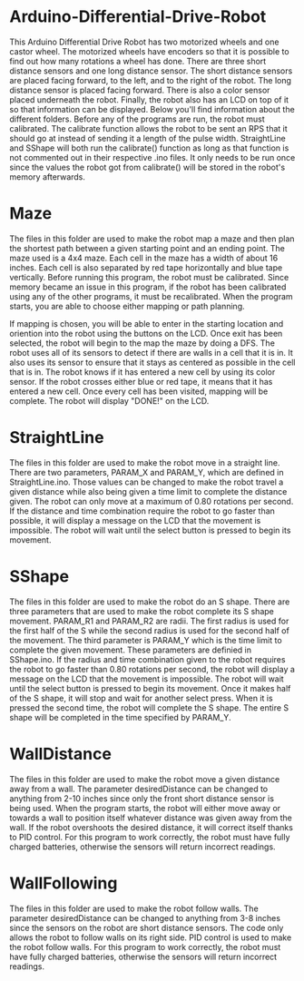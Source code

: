 # Arduino-Differential-Drive-Robot

This Arduino Differential Drive Robot has two motorized wheels and one castor wheel. The motorized wheels have encoders so
that it is possible to find out how many rotations a wheel has done. There are three short distance sensors and one long distance 
sensor. The short distance sensors are placed facing forward, to the left, and to the right of the robot. The long distance sensor is 
placed facing forward. There is also a color sensor placed underneath the robot. Finally, the robot also has an LCD on top of it 
so that information can be displayed. Below you'll find information about the different folders. Before any of the programs are run, the 
robot  must calibrated. The calibrate function allows the robot to be sent an RPS that it should go at instead of sending it a length of 
the pulse width. StraightLine and SShape will both run the calibrate() function as long as that function is not commented out in their
respective .ino files. It only needs to be run once since the values the robot got from calibrate() will be stored in the robot's memory
afterwards.

# Maze
The files in this folder are used to make the robot map a maze and then plan the shortest path between a given starting point and an
ending point. The maze used is a 4x4 maze. Each cell in the maze has a width of about 16 inches. Each cell is also separated by red tape
horizontally and blue tape vertically. Before running this program, the robot must be calibrated. Since memory became an issue in this 
program, if the robot has been calibrated using any of the other programs, it must be recalibrated. When the program starts, you are 
able to choose either mapping or path planning. 

If mapping is chosen, you will be able to enter in the starting location and oriention into the robot using the buttons on the LCD. Once
exit has been selected, the robot will begin to the map the maze by doing a DFS. The robot uses all of its sensors to detect if there
are walls in a cell that it is in. It also uses its sensor to ensure that it stays as centered as possible in the cell that is in.
The robot knows if it has entered a new cell by using its color sensor. If the robot crosses either blue or red tape, it means that it
has entered a new cell. Once every cell has been visited, mapping will be complete. The robot will display "DONE!" on the LCD.

# StraightLine
The files in this folder are used to make the robot move in a straight line. There are two parameters, PARAM_X and PARAM_Y, which are
defined in StraightLine.ino. Those values can be changed to make the robot travel a given distance while also being given a time limit
to complete the distance given. The robot can only move at a maximum of 0.80 rotations per second. If the distance and time combination
require the robot to go faster than possible, it will display a message on the LCD that the movement is impossible. The robot 
will wait until the select button is pressed to begin its movement.

# SShape
The files in this folder are used to make the robot do an S shape. There are three parameters that are used to make the robot complete
its S shape movement. PARAM_R1 and PARAM_R2 are radii. The first radius is used for the first half of the S while the second radius is
used for the second half of the movement. The third parameter is PARAM_Y which is the time limit to complete the given movement. These
parameters are definied in SShape.ino. If the radius and time combination given to the robot requires the robot to go faster than 0.80 
rotations per second, the robot will display a message on the LCD that the movement is impossible. The robot will wait until
the select button is pressed to begin its movement. Once it makes half of the S shape, it will stop and wait for another select press.
When it is pressed the second time, the robot will complete the S shape. The entire S shape will be completed in the time specified by
PARAM_Y.

# WallDistance
The files in this folder are used to make the robot move a given distance away from a wall. The parameter desiredDistance can be changed 
to anything from 2-10 inches since only the front short distance sensor is being used. When the program starts, the robot will either 
move away or towards a wall to position itself whatever distance was given away from the wall. If the robot overshoots the desired 
distance, it will correct itself thanks to PID control. For this program to work correctly, the robot must have fully charged batteries, 
otherwise the sensors will return incorrect readings.

# WallFollowing
The files in this folder are used to make the robot follow walls. The parameter desiredDistance can be changed to anything from 3-8 
inches since the sensors on the robot are short distance sensors. The code only allows the robot to follow walls on its right side. PID
control is used to make the robot follow walls. For this program to work correctly, the robot must have fully charged batteries,
otherwise the sensors will return incorrect readings.
